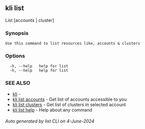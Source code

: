 ## kli list

List [accounts | cluster]

### Synopsis

```
Use this command to list resources like, accounts & clusters
```

### Options

```
  -h, --help   help for list
  -h, --help   help for list
```

### SEE ALSO

* [kli](kli.md)  - 
* [kli list accounts](kli_list_accounts.md)  - Get list of accounts accessible to you
* [kli list clusters](kli_list_clusters.md)  - Get list of clusters in selected account
* [kli list help](kli_list_help.md)  - Help about any command

###### Auto generated by list CLI on 4-June-2024
